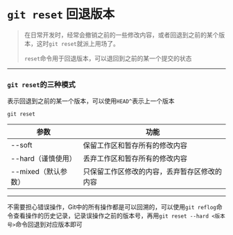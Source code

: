 # `git reset` 回退版本

> 在日常开发时，经常会撤销之前的一些修改内容，或者回退到之前的某个版本，这时`git reset`就派上用场了。
>
> `reset`命令用于回退版本，可以退回到之前的某一个提交的状态

------



### `git reset`的三种模式

表示回退到之前的某一个版本，可以使用`HEAD^`表示上一个版本

```shell
git reset
```

| 参数                | 功能                                         |
| ------------------- | -------------------------------------------- |
| --soft              | 保留工作区和暂存所有的修改内容               |
| --hard（谨慎使用）  | 丢弃工作区和暂存所有的修改内容               |
| --mixed（默认参数） | 只保留工作区修改的内容，丢弃暂存区修改的内容 |

------

不需要担心错误操作，Git中的所有操作都是可以回溯的，可以使用`git reflog`命令查看操作的历史记录，记录误操作之前的版本号，再用`git reset --hard <版本号>`命令回退到对应版本即可
